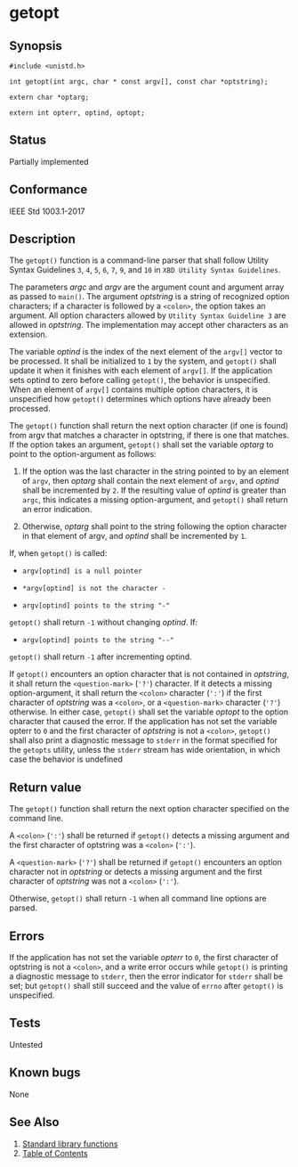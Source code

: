 # getopt

## Synopsis

`#include <unistd.h>`

`int getopt(int argc, char * const argv[], const char *optstring);`

`extern char *optarg;`

`extern int opterr, optind, optopt;`

## Status

Partially implemented

## Conformance

IEEE Std 1003.1-2017

## Description

The `getopt()` function is a command-line parser that shall follow Utility Syntax Guidelines `3`, `4`, `5`, `6`, `7`,
`9`, and `10` in `XBD Utility Syntax Guidelines`.

The parameters _argc_ and _argv_ are the argument count and argument array as passed to `main()`. The argument
_optstring_ is a string of recognized option characters; if a character is followed by a `<colon>`, the option
takes an argument. All option characters allowed by `Utility Syntax Guideline 3` are allowed in _optstring_. The
implementation may accept other characters as an extension.

The variable _optind_ is the index of the next element of the `argv[]` vector to be processed. It shall be initialized
to `1` by the system, and `getopt()` shall update it when it finishes with each element of `argv[]`. If the application
sets optind to zero before calling `getopt()`, the behavior is unspecified. When an element of `argv[]` contains
multiple option characters, it is unspecified how `getopt()` determines which options have already been processed.

The `getopt()` function shall return the next option character (if one is found) from argv that matches a character in
optstring, if there is one that matches. If the option takes an argument, `getopt()` shall set the variable _optarg_
to point to the option-argument as follows:

 1. If the option was the last character in the string pointed to by an element of `argv`, then _optarg_ shall contain
 the next element of `argv`, and _optind_ shall be incremented by `2`. If the resulting value of _optind_ is greater
 than `argc`, this indicates a missing option-argument, and `getopt()` shall return an error indication.

 2. Otherwise, _optarg_ shall point to the string following the option character in that element of argv, and _optind_
 shall be incremented by `1`.

If, when `getopt()` is called:

- `argv[optind] is a null pointer`

- `*argv[optind] is not the character -`

- `argv[optind] points to the string "-"`

`getopt()` shall return `-1` without changing _optind_. If:

- `argv[optind] points to the string "--"`

`getopt()` shall return `-1` after incrementing optind.

If `getopt()` encounters an option character that is not contained in _optstring_, it shall return the `<question-mark>`
(`'?'`) character. If it detects a missing option-argument, it shall return the `<colon>` character (`':'`) if the
first character of _optstring_ was a `<colon>`, or a `<question-mark>` character (`'?'`) otherwise. In either case,
`getopt()` shall set the variable _optopt_ to the option character that caused the error. If the application has not set
the variable opterr to `0` and the first character of _optstring_ is not a `<colon>`, `getopt()` shall also print a
diagnostic message to `stderr` in the format specified for the `getopts` utility, unless the `stderr` stream has wide
orientation, in which case the behavior is undefined

## Return value

The `getopt()` function shall return the next option character specified on the command line.

A `<colon>` (`':'`) shall be returned if `getopt()` detects a missing argument and the first character of optstring was
a `<colon>` (`':'`).

A `<question-mark>` (`'?'`) shall be returned if `getopt()` encounters an option character not in _optstring_ or
detects a missing argument and the first character of _optstring_ was not a `<colon>` (`':'`).

Otherwise, `getopt()` shall return `-1` when all command line options are parsed.

## Errors

If the application has not set the variable _opterr_ to `0`, the first character of optstring is not a `<colon>`, and a
write error occurs while `getopt()` is printing a diagnostic message to `stderr`, then the error indicator for `stderr`
shall be set; but `getopt()` shall still succeed and the value of `errno` after `getopt()` is unspecified.

## Tests

Untested

## Known bugs

None

## See Also

1. [Standard library functions](../functions.md)
2. [Table of Contents](../../../README.md)
